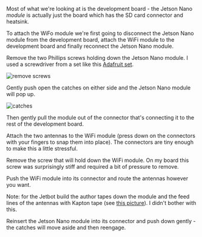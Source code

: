 Most of what we're looking at is the development board - the Jetson Nano _module_ is actually just the board which has the SD card connector and heatsink.

To attach the WiFo module we're first going to disconnect the Jetson Nano module from the development board, attach the WiFi module to the development board and finally reconnect the Jetson Nano module.

Remove the two Phillips screws holding down the Jetson Nano module. I used a screwdriver from a set like this [Adafruit set](https://www.adafruit.com/product/424).

![remove screws](https://raw.githubusercontent.com/wiki/NVIDIA-AI-IOT/jetbot/images/JB3-Assy_06-2.JPG)

Gently push open the catches on either side and the Jetson Nano module will pop up.

![catches](https://raw.githubusercontent.com/wiki/NVIDIA-AI-IOT/jetbot/images/JB3-Assy_06-3.JPG)

Then gently pull the module out of the connector that's connecting it to the rest of the development board.

Attach the two antennas to the WiFi module (press down on the connectors with your fingers to snap them into place). The connectors are tiny enough to make this a little stressful.

Remove the screw that will hold down the WiFi module. On my board this screw was surprisingly stiff and required a bit of pressure to remove.

Push the WiFi module into its connector and route the antennas however you want.

Note: for the Jetbot build the author tapes down the module and the feed lines of the antennas with Kapton tape (see [this picture](https://raw.githubusercontent.com/wiki/NVIDIA-AI-IOT/jetbot/images/JB3-Assy_08-4.JPG)). I didn't bother with this.

Reinsert the Jetson Nano module into its connector and push down gently - the catches will move aside and then reengage.

